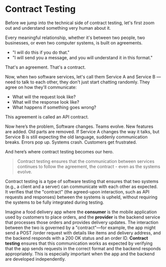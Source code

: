 # Contract Testing

Before we jump into the technical side of contract testing, let's first zoom out and understand something very human about it.

Every meaningful relationship, whether it's between two people, two businesses, or even two computer systems, is built on agreements.

 - "I will do this if you do that."
- "I will send you a message, and you will understand it in this format."

That's an agreement. That's a contract.

Now, when two software services, let's call them Service A and Service B — need to talk to each other, they don't just start chatting randomly. They agree on how they'll communicate:

- What will the request look like?
- What will the response look like?
- What happens if something goes wrong?

This agreement is called an API contract.

Now here’s the problem, Software changes. Teams evolve. New features are added. Old parts are removed. If Service A changes the way it talks, but Service B is still expecting the old language, suddenly communication breaks. Errors pop up. Systems crash. Customers get frustrated.

And here’s where contract testing becomes our hero.

> Contract testing ensures that the communication between services continues to follow the agreement, the contract - even as the systems evolve.

Contract testing is a type of software testing that ensures that two systems (e.g., a client and a server) can communicate with each other as expected. It verifies that the "contract" (the agreed-upon interaction, such as API requests and responses) between the systems is upheld, without requiring the systems to be fully integrated during testing.

Imagine a food delivery app where the **consumer** is the mobile application used by customers to place orders, and the **provider** is the backend service that processes those orders and provides delivery updates. The interaction between the two is governed by a "contract"—for example, the app might send a POST /order request with details like items and delivery address, and the backend responds with a 200 OK status and an order ID. **Contract testing** ensures that this communication works as expected by verifying that the app sends requests in the correct format and the backend responds appropriately. This is especially important when the app and the backend are developed independently.



